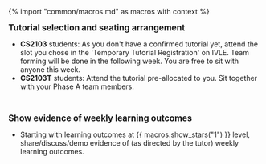 {% import "common/macros.md" as macros with context %}

<big>**Tutorial selection and seating arrangement**</big>

* **CS2103** students: As you don't have a confirmed tutorial yet, attend the slot you chose in the 'Temporary Tutorial Registration' on IVLE. Team forming will be done in the following week. You are free to sit with anyone this week.
* **CS2103T** students: Attend the tutorial pre-allocated to you. Sit together with your Phase A team members.

<br/>

<big>****Show evidence of weekly learning outcomes****</big>

* Starting with learning outcomes at {{ macros.show_stars("1") }} level, share/discuss/demo evidence of (as directed by the tutor) weekly learning outcomes.
